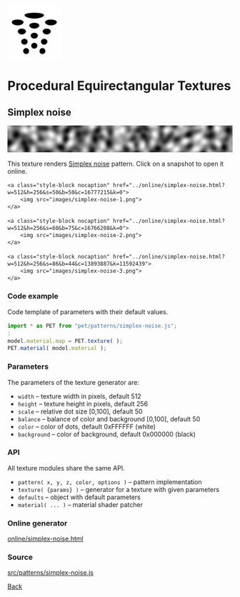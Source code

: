 <img class="logo" src="../assets/logo/logo.png">


# Procedural Equirectangular Textures


## Simplex noise
<img src="images/simplex-noise.jpg">

This texture renders [Simplex noise](https://en.wikipedia.org/wiki/Simplex_noise)
pattern. Click on a snapshot to open it online.

<p class="gallery">

	<a class="style-block nocaption" href="../online/simplex-noise.html?w=512&h=256&s=50&b=50&c=16777215&k=0">
		<img src="images/simplex-noise-1.png">
	</a>

	<a class="style-block nocaption" href="../online/simplex-noise.html?w=512&h=256&s=60&b=75&c=16766208&k=0">
		<img src="images/simplex-noise-2.png">
	</a>

	<a class="style-block nocaption" href="../online/simplex-noise.html?w=512&h=256&s=86&b=44&c=13893887&k=11592439">
		<img src="images/simplex-noise-3.png">
	</a>

</p>


### Code example

Code template of parameters with their default values.

```js
import * as PET from "pet/patterns/simplex-noise.js";
:
model.material.map = PET.texture( );
PET.material( model.material );
```


### Parameters

The parameters of the texture generator are:

* `width` &ndash; texture width in pixels, default 512
* `height` &ndash; texture height in pixels, default 256
* `scale` &ndash; relative dot size [0,100], default 50
* `balance` &ndash; balance of color and background [0,100], default 50
* `color` &ndash; color of dots, default 0xFFFFFF (white)
* `background` &ndash; color of background, default 0x000000 (black)


### API

All texture modules share the same API.

* `pattern( x, y, z, color, options )` &ndash; pattern implementation
* `texture( {params} )` &ndash; generator for a texture with given parameters
* `defaults` &ndash; object with default parameters
* `material( ... )` &ndash; material shader patcher


### Online generator

[online/simplex-noise.html](../online/simplex-noise.html)


### Source

[src/patterns/simplex-noise.js](https://github.com/boytchev/texture-generator/blob/main/src/patterns/simplex-noise.js)


		
<div class="footnote">
	<a href="#" onclick="window.history.back(); return false;">Back</a>
</div>